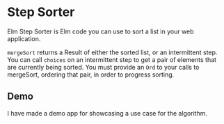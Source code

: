 # Step Sorter

Elm Step Sorter is Elm code you can use to sort a list in your web application.


`mergeSort` returns a Result of either the sorted list, or an intermittent step. You can call `choices` on an intermittent step to get a pair of elements that are currently being sorted. You must provide an `Ord` to your calls to mergeSort, ordering that pair, in order to progress sorting.

## Demo
I have made a demo app for showcasing a use case for the algorithm.